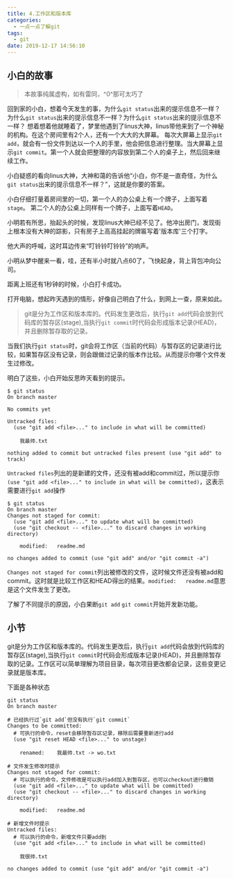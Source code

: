 ```yaml
---
title: 4.工作区和版本库
categories:
  - 一点一点了解git
tags:
  - git
date: 2019-12-17 14:56:10
---
```

## 小白的故事

> 本故事纯属虚构，如有雷同，^0^那可太巧了

回到家的小白，想着今天发生的事，为什么`git status`出来的提示信息不一样？为什么`git status`出来的提示信息不一样？为什么`git status`出来的提示信息不一样？
想着想着他就睡着了，梦里他遇到了linus大神，linus带他来到了一个神秘的机构。在这个房间里有2个人，还有一个大大的大屏幕。
每次大屏幕上显示`git add`，就会有一份文件到达以一个人的手里，他会把信息进行整理。当大屏幕上显示`git commit`。第一个人就会把整理的内容放到第二个人的桌子上，然后回来继续工作。

小白疑惑的看向linus大神，大神和蔼的告诉他“小白，你不是一直奇怪，为什么`git status`出来的提示信息不一样？”，这就是你要的答案。

小白仔细打量着房间里的一切，第一个人的办公桌上有一个牌子，上面写着`stage`。
第二个人的办公桌上同样有一个牌子，上面写着`HEAD`。

小明若有所思，抬起头的时候，发现linus大神已经不见了。他冲出房门，发现街上根本没有大神的踪影，只有房子上高高挂起的牌匾写着'版本库'三个打字。

他大声的呼喊，这时耳边传来“叮铃铃叮铃铃”的响声。

小明从梦中醒来一看，哇，还有半小时就八点60了，飞快起身，背上背包冲向公司。

距离上班还有1秒钟的时候，小白打卡成功。

打开电脑，想起昨天遇到的情形，好像自己明白了什么，到网上一查，原来如此。

> git是分为工作区和版本库的。代码发生更改后，执行`git add`代码会放到代码库的暂存区(stage),当执行`git commit`时代码会形成版本记录(HEAD)，并且删除暂存取的记录。

当我们执行`git status`时，git会将工作区（当前的代码）与暂存区的记录进行比较，如果暂存区没有记录，则会跟做过记录的版本作比较。从而提示你哪个文件发生过修改。

明白了这些，小白开始反思昨天看到的提示。
```
$ git status
On branch master

No commits yet

Untracked files:
  (use "git add <file>..." to include in what will be committed)

	我最帅.txt

nothing added to commit but untracked files present (use "git add" to track)
```
`Untracked files`列出的是新建的文件，还没有被add和commit过，所以提示你`(use "git add <file>..." to include in what will be committed)`，这表示需要进行`git add`操作


```
$ git status
On branch master
Changes not staged for commit:
  (use "git add <file>..." to update what will be committed)
  (use "git checkout -- <file>..." to discard changes in working directory)

	modified:   readme.md

no changes added to commit (use "git add" and/or "git commit -a")
```
`Changes not staged for commit`列出被修改的文件，这时候文件还没有被add和commit。这时就是比较工作区和HEAD得出的结果。`modified:   readme.md`意思是这个文件发生了更改。

了解了不同提示的原因，小白果断`git add` `git commit`开始开发新功能。

## 小节
git是分为工作区和版本库的。代码发生更改后，执行`git add`代码会放到代码库的暂存区(stage),当执行`git commit`时代码会形成版本记录(HEAD)，并且删除暂存取的记录。工作区可以简单理解为项目目录，每次项目更改都会记录，这些变更记录就是版本库。

下面是各种状态

```
git status
On branch master

# 已经执行过`git add`但没有执行`git commit`
Changes to be committed:
  # 可执行的命令，reset会移除暂存区记录，移除后需要重新进行add
  (use "git reset HEAD <file>..." to unstage)

	renamed:    我最帅.txt -> wo.txt

# 文件发生修改时提示
Changes not staged for commit:
  # 可以执行的命令，文件修改是可以执行add加入到暂存区，也可以checkout进行撤销
  (use "git add <file>..." to update what will be committed)
  (use "git checkout -- <file>..." to discard changes in working directory)

	modified:   readme.md

# 新增文件时提示
Untracked files:
  # 可以执行的命令，新增文件只要add到
  (use "git add <file>..." to include in what will be committed)

	我很帅.txt

no changes added to commit (use "git add" and/or "git commit -a")

```